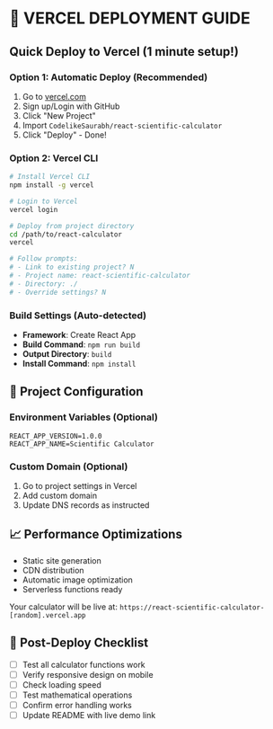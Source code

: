 # 🚀 VERCEL DEPLOYMENT GUIDE

## Quick Deploy to Vercel (1 minute setup!)

### Option 1: Automatic Deploy (Recommended)
1. Go to [vercel.com](https://vercel.com)
2. Sign up/Login with GitHub
3. Click "New Project"
4. Import `CodelikeSaurabh/react-scientific-calculator`
5. Click "Deploy" - Done!

### Option 2: Vercel CLI
```bash
# Install Vercel CLI
npm install -g vercel

# Login to Vercel
vercel login

# Deploy from project directory  
cd /path/to/react-calculator
vercel

# Follow prompts:
# - Link to existing project? N
# - Project name: react-scientific-calculator
# - Directory: ./
# - Override settings? N
```

### Build Settings (Auto-detected)
- **Framework**: Create React App
- **Build Command**: `npm run build`
- **Output Directory**: `build`
- **Install Command**: `npm install`

## 🔧 Project Configuration

### Environment Variables (Optional)
```
REACT_APP_VERSION=1.0.0
REACT_APP_NAME=Scientific Calculator
```

### Custom Domain (Optional)
1. Go to project settings in Vercel
2. Add custom domain
3. Update DNS records as instructed

## 📈 Performance Optimizations
- Static site generation
- CDN distribution
- Automatic image optimization  
- Serverless functions ready

Your calculator will be live at:
`https://react-scientific-calculator-[random].vercel.app`

## 🎯 Post-Deploy Checklist
- [ ] Test all calculator functions work
- [ ] Verify responsive design on mobile
- [ ] Check loading speed
- [ ] Test mathematical operations
- [ ] Confirm error handling works
- [ ] Update README with live demo link